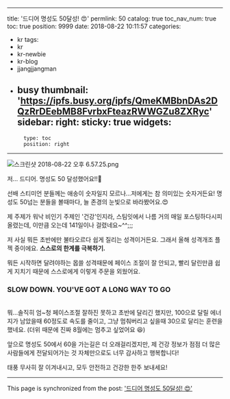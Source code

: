 
---
title: '드디어 명성도 50달성! 😍'
permlink: 50
catalog: true
toc_nav_num: true
toc: true
position: 9999
date: 2018-08-22 10:11:57
categories:
- kr
tags:
- kr
- kr-newbie
- kr-blog
- jjangjjangman
- busy
thumbnail: 'https://ipfs.busy.org/ipfs/QmeKMBbnDAs2DQzRrDEebMB8FvrbxFteazRWWGZu8ZXRyc'
sidebar:
    right:
        sticky: true
widgets:
    -
        type: toc
        position: right
---


![스크린샷 2018-08-22 오후 6.57.25.png](https://ipfs.busy.org/ipfs/QmeKMBbnDAs2DQzRrDEebMB8FvrbxFteazRWWGZu8ZXRyc)

저... 드디어. 
명성도 50 달성했어요!!🤩

선배 스티미언 분들께는 애송이 숫자일지 모르나...저에게는 참 의미있는 숫자거든요! 명성도 50넘는 분들을 볼때마다, 늘 존경의 눈빛으로 바라봤어요.😍

제 주제가 워낙 비인기 주제인 '건강'인지라, 스팀잇에서 나름 거의 매일 포스팅하다시피 올렸는데, 이만큼 오는데 141일이나 걸렸네요~^^;;;

저 사실 뭐든 초반에만 불타오르다 쉽게 질리는 성격이거든요. 그래서 올해 성격개조 플젝 중이에요. **스스로의 한계를 극복하기.**

뭐든 시작하면 달려야하는 몹쓸 성격때문에 페이스 조절이 잘 안되고, 빨리 달린만큼 쉽게 지치기 때문에 스스로에게 이렇게 주문을 외웠어요.

### SLOW DOWN. YOU'VE GOT A LONG WAY TO GO
<br>
뭐...솔직히 엄~청 페이스조절 잘하진 못하고 초반에 달리긴 했지만, 100으로 달릴 에너지가 남았을때 60정도로 속도를 줄이고, 그냥 멈춰버리고 싶을때 30으로 달리는 훈련을 했네요. (더위 때문에 진짜 8월에는 멈추고 싶었어요 😆)

앞으로 명성도 50에서 60을 가는길은 더 오래걸리겠지만, 제 건강 정보가 점점 더 많은 사람들에게 전달되어가는 것 자체만으로도 너무 감사하고 행복합니다!

태풍 무사히 잘 이겨내시고, 모두 안전하고 건강한 한주 보내세요!







- - -

This page is synchronized from the post: ['드디어 명성도 50달성! 😍'](https://steemit.com/@loveecho/50)
